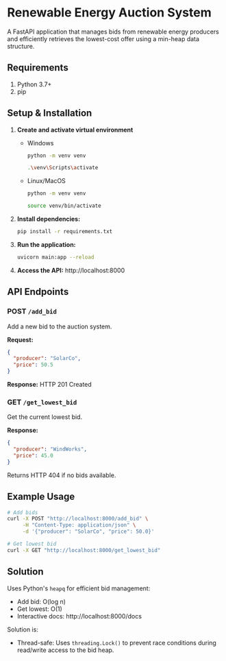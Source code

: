 # Renewable Energy Auction System

A FastAPI application that manages bids from renewable energy producers and efficiently retrieves the lowest-cost offer using a min-heap data structure.

## Requirements
1. Python 3.7+
2. pip

## Setup & Installation

1. **Create and activate virtual environment**
    - Windows
       ```bash
       python -m venv venv
       ```
       ```bash
       .\venv\Scripts\activate
       ```
    
   - Linux/MacOS
       ```bash
       python -m venv venv
       ```
     ```bash
     source venv/bin/activate
     ```
  
2. **Install dependencies:**
   ```bash
   pip install -r requirements.txt
   ```

3. **Run the application:**
   ```bash
   uvicorn main:app --reload
   ```

4. **Access the API:** http://localhost:8000

## API Endpoints

### POST `/add_bid`
Add a new bid to the auction system.

**Request:**
```json
{
  "producer": "SolarCo",
  "price": 50.5
}
```

**Response:** HTTP 201 Created

### GET `/get_lowest_bid`
Get the current lowest bid.

**Response:**
```json
{
  "producer": "WindWorks", 
  "price": 45.0
}
```

Returns HTTP 404 if no bids available.

## Example Usage

```bash
# Add bids
curl -X POST "http://localhost:8000/add_bid" \
     -H "Content-Type: application/json" \
     -d '{"producer": "SolarCo", "price": 50.0}'

# Get lowest bid
curl -X GET "http://localhost:8000/get_lowest_bid"
```

## Solution

Uses Python's `heapq` for efficient bid management:
- Add bid: O(log n)
- Get lowest: O(1)
- Interactive docs: http://localhost:8000/docs

Solution is:
- Thread-safe: Uses `threading.Lock()` to prevent race conditions during read/write access to the bid heap.
